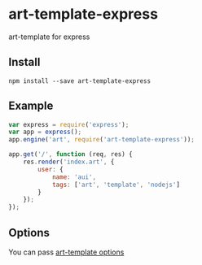 # art-template-express

art-template for express

## Install

```
npm install --save art-template-express
```

## Example

```js
var express = require('express');
var app = express();
app.engine('art', require('art-template-express'));

app.get('/', function (req, res) {
    res.render('index.art', {
        user: {
            name: 'aui',
            tags: ['art', 'template', 'nodejs']
        }
    });
});
```


## Options

You can pass [art-template options](https://github.com/aui/art-template)